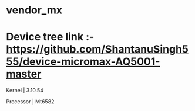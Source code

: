# vendor_mx
Device tree link :- https://github.com/ShantanuSingh555/device-micromax-AQ5001-master
=======================

Kernel     | 3.10.54

Processor  | Mt6582

